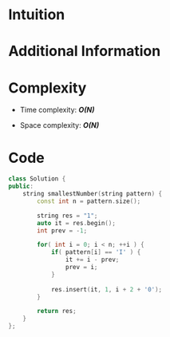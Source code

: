 # Intuition

# Additional Information

# Complexity
- Time complexity: ***O(N)***
<!-- Add your time complexity here, e.g. $$O(n)$$ -->

- Space complexity: ***O(N)***
<!-- Add your space complexity here, e.g. $$O(n)$$ -->

# Code
```cpp
class Solution {
public:
    string smallestNumber(string pattern) {
        const int n = pattern.size();

        string res = "1";
        auto it = res.begin();
        int prev = -1;

        for( int i = 0; i < n; ++i ) {
            if( pattern[i] == 'I' ) {
                it += i - prev;
                prev = i;
            }
            
            res.insert(it, 1, i + 2 + '0');
        }

        return res;
    }
};
```
